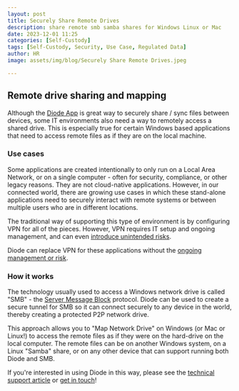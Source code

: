```yaml
---
layout: post
title: Securely Share Remote Drives
description: share remote smb samba shares for Windows Linux or Mac
date: 2023-12-01 11:25
categories: [Self-Custody]
tags: [Self-Custody, Security, Use Case, Regulated Data]
author: HR
image: assets/img/blog/Securely Share Remote Drives.jpeg

---
```

## Remote drive sharing and mapping

Although the [Diode App](https://diode.io/solutions/app) is great way to securely share / sync files between devices, some IT environments also need a way to remotely access a shared drive.  This is especially true for certain Windows based applications that need to access remote files as if they are on the local machine.

### Use cases

Some applications are created intentionally to only run on a Local Area Network, or on a single computer - often for security, compliance, or other legacy reasons.  They are not cloud-native applications.  However, in our connected world, there are growing use cases in which these stand-alone applications need to securely interact with remote systems or between multiple users who are in different locations.

The traditional way of supporting this type of environment is by configuring VPN for all of the pieces.  However, VPN requires IT setup and ongoing management, and can even [introduce unintended risks](https://ir.zscaler.com/news-releases/news-release-details/zscaler-vpn-report-finds-nearly-half-organizations-are-concerned).  

Diode can replace VPN for these applications without the [ongoing management or risk](https://diode.io/blog/zero-trust-replacing-vpn).

### How it works

The technology usually used to access a Windows network drive is called "SMB" - the [Server Message Block](https://www.techtarget.com/searchnetworking/definition/Server-Message-Block-Protoco) protocol.  Diode can be used to create a secure tunnel for SMB so it can connect securely to any device in the world, thereby creating a protected P2P network drive.  

This approach allows you to "Map Network Drive" on Windows (or Mac or Linux!) to access the remote files as if they were on the hard-drive on the local computer.  The remote files can be on another Windows system, on a Linux "Samba" share, or on any other device that can support running both Diode and SMB.

If you're interested in using Diode in this way, please see the [technical support article](https://support.diode.io/article/mrebw2fgxw-remote-windows-smb-shares) or [get in touch](https://t.me/diode_chain)!


